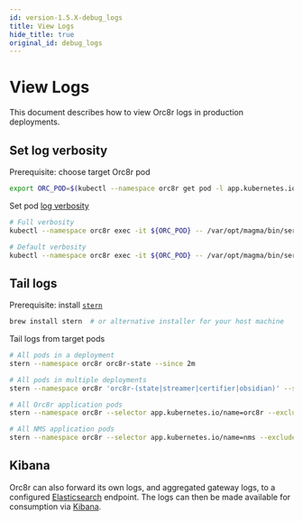 ```yaml
---
id: version-1.5.X-debug_logs
title: View Logs
hide_title: true
original_id: debug_logs
---
```


# View Logs

This document describes how to view Orc8r logs in production deployments.

## Set log verbosity

Prerequisite: choose target Orc8r pod

```sh
export ORC_POD=$(kubectl --namespace orc8r get pod -l app.kubernetes.io/component=orchestrator -o jsonpath='{.items[0].metadata.name}')
```

Set pod [log verbosity](https://pkg.go.dev/github.com/golang/glog#V)

```sh
# Full verbosity
kubectl --namespace orc8r exec -it ${ORC_POD} -- /var/opt/magma/bin/service303_cli log_verbosity 10 obsidian

# Default verbosity
kubectl --namespace orc8r exec -it ${ORC_POD} -- /var/opt/magma/bin/service303_cli log_verbosity 0 obsidian
```

## Tail logs

Prerequisite: install [`stern`](https://github.com/wercker/stern)

```sh
brew install stern  # or alternative installer for your host machine
```

Tail logs from target pods

```sh
# All pods in a deployment
stern --namespace orc8r orc8r-state --since 2m

# All pods in multiple deployments
stern --namespace orc8r 'orc8r-(state|streamer|certifier|obsidian)' --since 2m

# All Orc8r application pods
stern --namespace orc8r --selector app.kubernetes.io/name=orc8r --exclude-container nginx --since 2m

# All NMS application pods
stern --namespace orc8r --selector app.kubernetes.io/name=nms --exclude-container nginx --since 2m
```

## Kibana

Orc8r can also forward its own logs, and aggregated gateway logs, to a configured [Elasticsearch](https://www.elastic.co/what-is/elasticsearch) endpoint. The logs can then be made available for consumption via [Kibana](https://www.elastic.co/what-is/kibana).
